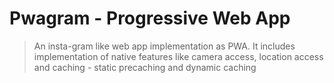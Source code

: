 # Pwagram - Progressive Web App 

> An insta-gram like web app implementation as PWA. It includes implementation of native features like camera access, location access and caching - static precaching and dynamic caching

